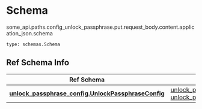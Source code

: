 # Schema
some_api.paths.config_unlock_passphrase.put.request_body.content.application_json.schema
```
type: schemas.Schema
```

## Ref Schema Info
Ref Schema | Input Type | Output Type
---------- | ---------- | -----------
[**unlock_passphrase_config.UnlockPassphraseConfig**](../../../../../../components/schema/unlock_passphrase_config.md) | [unlock_passphrase_config.UnlockPassphraseConfigDictInput](../../../../../../components/schema/unlock_passphrase_config.md#unlockpassphraseconfigdictinput), [unlock_passphrase_config.UnlockPassphraseConfigDict](../../../../../../components/schema/unlock_passphrase_config.md#unlockpassphraseconfigdict) | [unlock_passphrase_config.UnlockPassphraseConfigDict](../../../../../../components/schema/unlock_passphrase_config.md#unlockpassphraseconfigdict)
